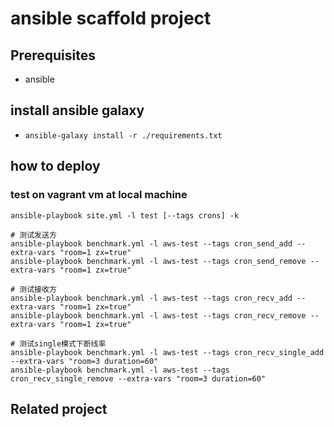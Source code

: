 # ansible scaffold project

## Prerequisites 
* ansible

## install ansible galaxy 
* `ansible-galaxy install -r ./requirements.txt`

## how to deploy

### test on vagrant vm at local machine
```
ansible-playbook site.yml -l test [--tags crons] -k

# 测试发送方
ansible-playbook benchmark.yml -l aws-test --tags cron_send_add --extra-vars "room=1 zx=true"
ansible-playbook benchmark.yml -l aws-test --tags cron_send_remove --extra-vars "room=1 zx=true"

# 测试接收方
ansible-playbook benchmark.yml -l aws-test --tags cron_recv_add --extra-vars "room=1 zx=true" 
ansible-playbook benchmark.yml -l aws-test --tags cron_recv_remove --extra-vars "room=1 zx=true" 

# 测试single模式下断线率
ansible-playbook benchmark.yml -l aws-test --tags cron_recv_single_add --extra-vars "room=3 duration=60"
ansible-playbook benchmark.yml -l aws-test --tags cron_recv_single_remove --extra-vars "room=3 duration=60"
```


## Related project
